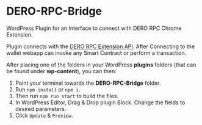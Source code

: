 # DERO-RPC-Bridge
 WordPress Plugin for an Interface to connect with DERO RPC Chrome Extension.

Plugin connects with the [DERO RPC Extension API](https://chrome.google.com/webstore/detail/dero-rpc-bridge/nmofcfcaegdplgbjnadipebgfbodplpd). After Connecting to the wallet webapp can invoke any Smart Contract or perform a transaction.

After placing one of the folders in your WordPress **plugins** folders (that can be found under **wp-content**), you can then:

1. Point your terminal towards the **DERO-RPC-Bridge** folder.
2. Run `npm install` or `npm i`.
3. Then run `npm run start` to build the files.
4. In WordPress Editor, Drag & Drop plugin Block. Change the fields to desired parameters.
5. Click `Update` & `Preview`.